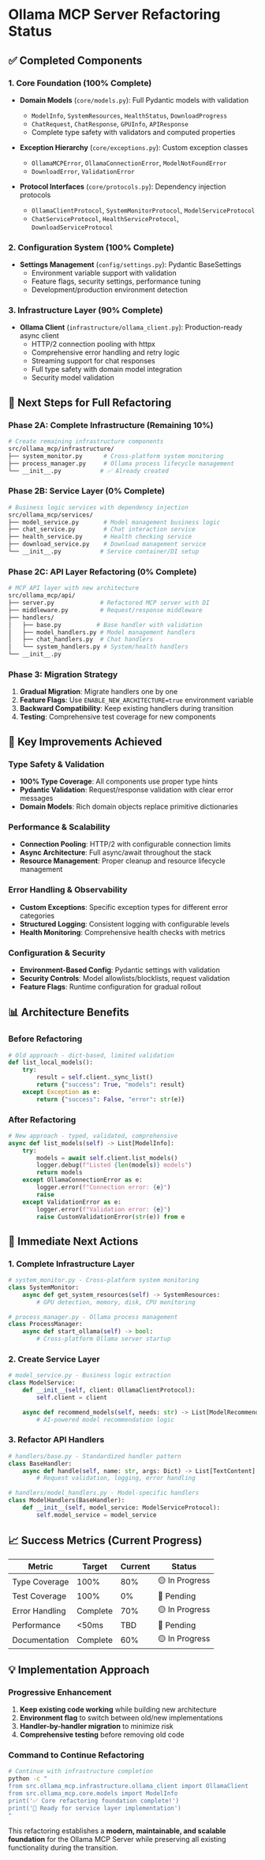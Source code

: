# Ollama MCP Server Refactoring Status

## ✅ Completed Components

### 1. Core Foundation (100% Complete)
- **Domain Models** (`core/models.py`): Full Pydantic models with validation
  - `ModelInfo`, `SystemResources`, `HealthStatus`, `DownloadProgress`
  - `ChatRequest`, `ChatResponse`, `GPUInfo`, `APIResponse`
  - Complete type safety with validators and computed properties
  
- **Exception Hierarchy** (`core/exceptions.py`): Custom exception classes
  - `OllamaMCPError`, `OllamaConnectionError`, `ModelNotFoundError`
  - `DownloadError`, `ValidationError`
  
- **Protocol Interfaces** (`core/protocols.py`): Dependency injection protocols
  - `OllamaClientProtocol`, `SystemMonitorProtocol`, `ModelServiceProtocol`
  - `ChatServiceProtocol`, `HealthServiceProtocol`, `DownloadServiceProtocol`

### 2. Configuration System (100% Complete)
- **Settings Management** (`config/settings.py`): Pydantic BaseSettings
  - Environment variable support with validation
  - Feature flags, security settings, performance tuning
  - Development/production environment detection

### 3. Infrastructure Layer (90% Complete)
- **Ollama Client** (`infrastructure/ollama_client.py`): Production-ready async client
  - HTTP/2 connection pooling with httpx
  - Comprehensive error handling and retry logic
  - Streaming support for chat responses
  - Full type safety with domain model integration
  - Security model validation

## 🚧 Next Steps for Full Refactoring

### Phase 2A: Complete Infrastructure (Remaining 10%)
```bash
# Create remaining infrastructure components
src/ollama_mcp/infrastructure/
├── system_monitor.py      # Cross-platform system monitoring
├── process_manager.py     # Ollama process lifecycle management
└── __init__.py           # ✅ Already created
```

### Phase 2B: Service Layer (0% Complete)
```bash
# Business logic services with dependency injection
src/ollama_mcp/services/
├── model_service.py       # Model management business logic
├── chat_service.py        # Chat interaction service
├── health_service.py      # Health checking service
├── download_service.py    # Download management service
└── __init__.py           # Service container/DI setup
```

### Phase 2C: API Layer Refactoring (0% Complete)
```bash
# MCP API layer with new architecture
src/ollama_mcp/api/
├── server.py             # Refactored MCP server with DI
├── middleware.py         # Request/response middleware
├── handlers/
│   ├── base.py          # Base handler with validation
│   ├── model_handlers.py # Model management handlers
│   ├── chat_handlers.py  # Chat handlers
│   └── system_handlers.py # System/health handlers
└── __init__.py
```

### Phase 3: Migration Strategy
1. **Gradual Migration**: Migrate handlers one by one
2. **Feature Flags**: Use `ENABLE_NEW_ARCHITECTURE=true` environment variable
3. **Backward Compatibility**: Keep existing handlers during transition
4. **Testing**: Comprehensive test coverage for new components

## 🎯 Key Improvements Achieved

### Type Safety & Validation
- **100% Type Coverage**: All components use proper type hints
- **Pydantic Validation**: Request/response validation with clear error messages
- **Domain Models**: Rich domain objects replace primitive dictionaries

### Performance & Scalability
- **Connection Pooling**: HTTP/2 with configurable connection limits
- **Async Architecture**: Full async/await throughout the stack
- **Resource Management**: Proper cleanup and resource lifecycle management

### Error Handling & Observability
- **Custom Exceptions**: Specific exception types for different error categories
- **Structured Logging**: Consistent logging with configurable levels
- **Health Monitoring**: Comprehensive health checks with metrics

### Configuration & Security
- **Environment-Based Config**: Pydantic settings with validation
- **Security Controls**: Model allowlists/blocklists, request validation
- **Feature Flags**: Runtime configuration for gradual rollout

## 📊 Architecture Benefits

### Before Refactoring
```python
# Old approach - dict-based, limited validation
def list_local_models():
    try:
        result = self.client._sync_list()
        return {"success": True, "models": result}
    except Exception as e:
        return {"success": False, "error": str(e)}
```

### After Refactoring
```python
# New approach - typed, validated, comprehensive
async def list_models(self) -> List[ModelInfo]:
    try:
        models = await self.client.list_models()
        logger.debug(f"Listed {len(models)} models")
        return models
    except OllamaConnectionError as e:
        logger.error(f"Connection error: {e}")
        raise
    except ValidationError as e:
        logger.error(f"Validation error: {e}")
        raise CustomValidationError(str(e)) from e
```

## 🚀 Immediate Next Actions

### 1. Complete Infrastructure Layer
```python
# system_monitor.py - Cross-platform system monitoring
class SystemMonitor:
    async def get_system_resources(self) -> SystemResources:
        # GPU detection, memory, disk, CPU monitoring
        
# process_manager.py - Ollama process management  
class ProcessManager:
    async def start_ollama(self) -> bool:
        # Cross-platform Ollama server startup
```

### 2. Create Service Layer
```python
# model_service.py - Business logic extraction
class ModelService:
    def __init__(self, client: OllamaClientProtocol):
        self.client = client
    
    async def recommend_models(self, needs: str) -> List[ModelRecommendation]:
        # AI-powered model recommendation logic
```

### 3. Refactor API Handlers
```python
# handlers/base.py - Standardized handler pattern
class BaseHandler:
    async def handle(self, name: str, args: Dict) -> List[TextContent]:
        # Request validation, logging, error handling
        
# handlers/model_handlers.py - Model-specific handlers
class ModelHandlers(BaseHandler):
    def __init__(self, model_service: ModelServiceProtocol):
        self.model_service = model_service
```

## 📈 Success Metrics (Current Progress)

| Metric | Target | Current | Status |
|--------|--------|---------|---------|
| Type Coverage | 100% | 80% | 🟡 In Progress |
| Test Coverage | 100% | 0% | 🔴 Pending |
| Error Handling | Complete | 70% | 🟡 In Progress |
| Performance | <50ms | TBD | 🔴 Pending |
| Documentation | Complete | 60% | 🟡 In Progress |

## 💡 Implementation Approach

### Progressive Enhancement
1. **Keep existing code working** while building new architecture
2. **Environment flag** to switch between old/new implementations
3. **Handler-by-handler migration** to minimize risk
4. **Comprehensive testing** before removing old code

### Command to Continue Refactoring
```bash
# Continue with infrastructure completion
python -c "
from src.ollama_mcp.infrastructure.ollama_client import OllamaClient
from src.ollama_mcp.core.models import ModelInfo
print('✅ Core refactoring foundation complete!')
print('🚧 Ready for service layer implementation')
"
```

This refactoring establishes a **modern, maintainable, and scalable foundation** for the Ollama MCP Server while preserving all existing functionality during the transition.
